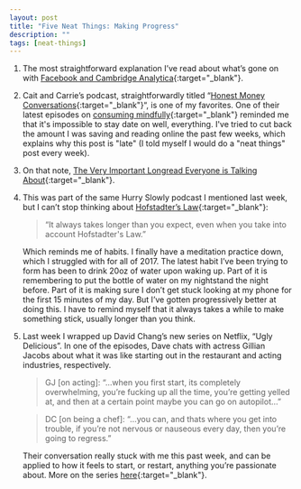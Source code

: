 ```yaml
---
layout: post
title: "Five Neat Things: Making Progress"
description: ""
tags: [neat-things]
---
```


1. The most straightforward explanation I’ve read about what’s gone on with [Facebook and Cambridge Analytica](https://www.nytimes.com/2018/03/19/opinion/facebook-cambridge-analytica.html){:target="_blank"}.

2. Cait and Carrie’s podcast, straightforwardly titled “[Honest Money Conversations](https://honestmoneypodcast.com){:target="_blank"}“, is one of my favorites. One of their latest episodes on [consuming mindfully](https://honestmoneypodcast.com/consuming-mindfully){:target="_blank"} reminded me that it's impossible to stay date on well, everything. I've tried to cut back the amount I was saving and reading online the past few weeks, which explains why this post is "late" (I told myself I would do a "neat things" post every week).

3. On that note, [The Very Important Longread Everyone is Talking About](https://www.mcsweeneys.net/articles/i-am-the-very-important-longread-everyone-is-talking-about){:target="_blank"}.

4. This was part of the same Hurry Slowly podcast I mentioned last week, but I can’t stop thinking about [Hofstadter’s Law](https://en.wikipedia.org/wiki/Hofstadter%27s_law){:target="_blank"}:

    > “It always takes longer than you expect, even when you take into account Hofstadter's Law.”

    Which reminds me of habits. I finally have a meditation practice down, which I struggled with for all of 2017. The latest habit I’ve been trying to form has been to drink 20oz of water upon waking up. Part of it is remembering to put the bottle of water on my nightstand the night before. Part of it is making sure I don’t get stuck looking at my phone for the first 15 minutes of my day. But I’ve gotten progressively better at doing this. I have to remind myself that it always takes a while to make something stick, usually longer than you think.

5. Last week I wrapped up David Chang’s new series on Netflix, “Ugly Delicious”. In one of the episodes, Dave chats with actress Gillian Jacobs about what it was like starting out in the restaurant and acting industries, respectively.

    > GJ [on acting]: “…when you first start, its completely overwhelming, you’re fucking up all the time, you’re getting yelled at, and then at a certain point maybe you can go on autopilot…”

    > DC [on being a chef]: “…you can, and thats where you get into trouble, if you’re not nervous or nauseous every day, then you’re going to regress.”

    Their conversation really stuck with me this past week, and can be applied to how it feels to start, or restart, anything you’re passionate about. More on the series [here](https://longreads.com/2018/03/22/david-changs-ugly-delicious-pushes-food-tv-in-the-right-direction){:target="_blank"}.

